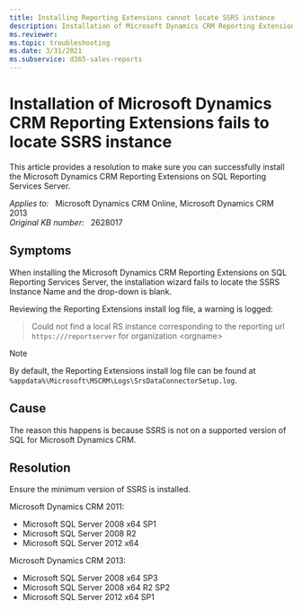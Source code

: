 ```yaml
---
title: Installing Reporting Extensions cannot locate SSRS instance
description: Installation of Microsoft Dynamics CRM Reporting Extensions fails to locate SSRS instance Name and the drop-down is blank. Provides a resolution.
ms.reviewer: 
ms.topic: troubleshooting
ms.date: 3/31/2021
ms.subservice: d365-sales-reports
---
```

# Installation of Microsoft Dynamics CRM Reporting Extensions fails to locate SSRS instance

This article provides a resolution to make sure you can successfully install the Microsoft Dynamics CRM Reporting Extensions on SQL Reporting Services Server.

_Applies to:_ &nbsp; Microsoft Dynamics CRM Online, Microsoft Dynamics CRM 2013  
_Original KB number:_ &nbsp; 2628017

## Symptoms

When installing the Microsoft Dynamics CRM Reporting Extensions on SQL Reporting Services Server, the installation wizard fails to locate the SSRS Instance Name and the drop-down is blank.

Reviewing the Reporting Extensions install log file, a warning is logged:

> Could not find a local RS instance corresponding to the reporting url `https:///reportserver` for organization \<orgname>

> [!NOTE]
> By default, the Reporting Extensions install log file can be found at `%appdata%\Microsoft\MSCRM\Logs\SrsDataConnectorSetup.log`.

## Cause

The reason this happens is because SSRS is not on a supported version of SQL for Microsoft Dynamics CRM.

## Resolution

Ensure the minimum version of SSRS is installed.

Microsoft Dynamics CRM 2011:

- Microsoft SQL Server 2008 x64 SP1
- Microsoft SQL Server 2008 R2
- Microsoft SQL Server 2012 x64

Microsoft Dynamics CRM 2013:

- Microsoft SQL Server 2008 x64 SP3
- Microsoft SQL Server 2008 x64 R2 SP2
- Microsoft SQL Server 2012 x64 SP1
